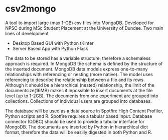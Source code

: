# csv2mongo

A tool to import large (max 1-GB) csv files into MongoDB.
Developed for NPSC during MSc Student Placement at the University of Dundee.
Two main lines of development
<ul>
<li>Desktop Based GUI with Python tKinter</li>
<li>Server Based App with Python Flask</li>
</ul>
The data to be stored has a variable structure, therefore a schemaless approach is required.
In MongoDB the schema is defined by the structure of the inserted document.
MongoDB data models express one-to-many relationships with referencing or nesting (more native).
The model uses referencing to describe the relationship between a file and its rows.
Although it should be a hierarchical (nested) relationship, the limit of the documentsize(16MB)
makes it inpossible to insert documents at the file level (up to 1-2GB).
The documents from one experiment are grouped into collections.
Collections of individual users are grouped into databases.

The database will be used as a data source in Spotfire High Content Profiler,
Python scripts and R.
Spotfire requires a tabular based input.
Database connector (ODBC) should be used to provide a tabular interface for MongoDB.
The documents are inserted by Python in hierarchical dict format,
therefore the data will be easilly digested in both Python and R.

